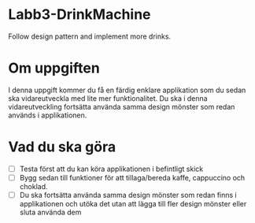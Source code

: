 # Labb3-DrinkMachine
Follow design pattern and implement more drinks.
# Om uppgiften

I denna uppgift kommer du få en färdig enklare applikation som du sedan ska vidareutveckla med lite mer funktionalitet. Du ska i denna vidareutveckling fortsätta använda samma design mönster som redan används i applikationen.

# Vad du ska göra
- [ ]  Testa först att du kan köra applikationen i befintligt skick
- [ ]  Bygg sedan till funktioner för att tillaga/bereda kaffe, cappuccino och choklad.
- [ ]  Du ska fortsätta använda samma design mönster som redan finns i applikationen och utöka det utan att lägga till fler design mönster eller sluta använda dem
